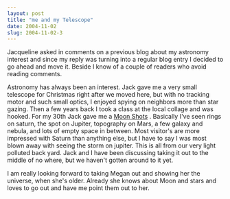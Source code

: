 ```yaml
---
layout: post
title: "me and my Telescope"
date: 2004-11-02
slug: 2004-11-02-3
---
```


Jacqueline asked in comments on a previous blog about my astronomy interest and since my reply was turning into a regular blog entry I decided to go ahead and move it. Beside I know of a couple of readers who avoid reading comments.

Astronomy has always been an interest.  Jack gave me a very small telescope for Christmas right after we moved here, but with no tracking motor and such small optics, I enjoyed spying on neighbors more than star gazing.  Then a few years back I took a class at the local collage and was hooked. For my 30th Jack gave me a  [Moon Shots](http://www.muttmansion.com/wiki.cgi?AstronomyPics) .  Basically I&apos;ve seen rings on saturn, the spot on Jupiter, topography on Mars, a few galaxy and nebula, and lots of empty space in between.  Most visitor&apos;s are more impressed with Saturn than anything else, but I have to say I was most blown away with seeing the storm on jupiter.  This is all from our very light polluted back yard.  Jack and I have been discussing taking it out to the middle of no where, but we haven&apos;t gotten around to it yet.

I am really looking forward to taking Megan out and showing her the universe, when she&apos;s older.  Already she knows about Moon and stars and loves to go out and have me point them out to her. 
